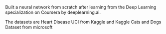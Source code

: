 Built a neural network from scratch after learning from the Deep Learning specialization on Coursera by deeplearning.ai.

The datasets are Heart Disease UCI from Kaggle and Kaggle Cats and Dogs Dataset from microsoft
